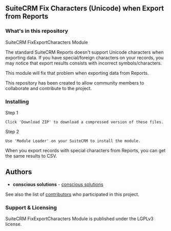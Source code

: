 ## SuiteCRM Fix Characters (Unicode) when Export from Reports 

### What's in this repository 

SuiteCRM FixExportCharacters Module

The standard SuiteCRM Reports doesn't support Unicode characters when exporting data. If you have special/foreign characters on your records, you may notice that export results consists with incorrect symbols/characters. 

This module will fix that problem when exporting data from Reports. 

This repository has been created to allow community members to collaborate and contribute to the project.

### Installing

Step 1

```
Click 'Download ZIP' to download a compressed version of these files.
```

Step 2

```
Use 'Module Loader' on your SuiteCRM to install the module.
```

When you export records with special characters from Reports, you can get the same results to CSV.

## Authors

* **conscious solutions** - [conscious solutions](https://www.conscious.co.uk/)

See also the list of [contributors](https://github.com/Ruvin/FixExportCharacters/graphs/contributors) who participated in this project.

### Support & Licensing 

SuiteCRM FixExportCharacters Module is published under the LGPLv3 license.

